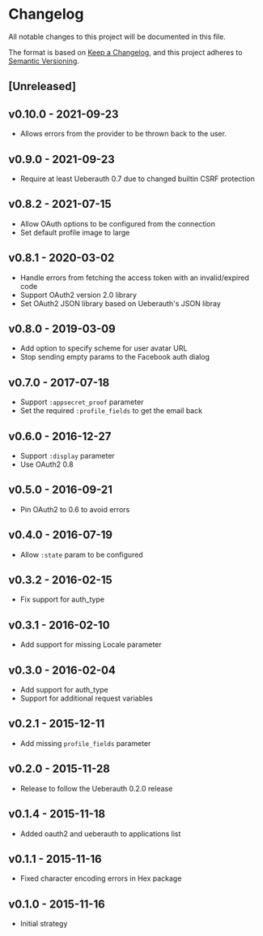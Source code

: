 # Changelog

All notable changes to this project will be documented in this file.

The format is based on [Keep a Changelog](https://keepachangelog.com/en/1.0.0/),
and this project adheres to [Semantic Versioning](https://semver.org/spec/v2.0.0.html).

## [Unreleased]

## v0.10.0 - 2021-09-23

* Allows errors from the provider to be thrown back to the user.

## v0.9.0 - 2021-09-23

* Require at least Ueberauth 0.7 due to changed builtin CSRF protection

## v0.8.2 - 2021-07-15

* Allow OAuth options to be configured from the connection
* Set default profile image to large

## v0.8.1 - 2020-03-02

* Handle errors from fetching the access token with an invalid/expired code
* Support OAuth2 version 2.0 library
* Set OAuth2 JSON library based on Ueberauth's JSON libray

## v0.8.0 - 2019-03-09

* Add option to specify scheme for user avatar URL
* Stop sending empty params to the Facebook auth dialog

## v0.7.0 - 2017-07-18

* Support `:appsecret_proof` parameter
* Set the required `:profile_fields` to get the email back

## v0.6.0 - 2016-12-27

* Support `:display` parameter
* Use OAuth2 0.8

## v0.5.0 - 2016-09-21

* Pin OAuth2 to 0.6 to avoid errors

## v0.4.0 - 2016-07-19

* Allow `:state` param to be configured

## v0.3.2 - 2016-02-15

* Fix support for auth_type

## v0.3.1 - 2016-02-10

* Add support for missing Locale parameter

## v0.3.0 - 2016-02-04

* Add support for auth_type
* Support for additional request variables

## v0.2.1 - 2015-12-11

* Add missing `profile_fields` parameter

## v0.2.0 - 2015-11-28

* Release to follow the Ueberauth 0.2.0 release

## v0.1.4 - 2015-11-18

* Added oauth2 and ueberauth to applications list

## v0.1.1 - 2015-11-16

* Fixed character encoding errors in Hex package

## v0.1.0 - 2015-11-16

* Initial strategy
